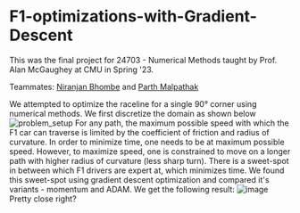 # F1-optimizations-with-Gradient-Descent

This was the final project for 24703 - Numerical Methods taught by Prof. Alan McGaughey at CMU in Spring '23.

Teammates: [Niranjan Bhombe](https://www.linkedin.com/in/niranjan-bhombe-364704127/) and [Parth Malpathak](https://github.com/parthmalpathak)

We attempted to optimize the raceline for a single 90° corner using numerical methods. We first discretize the domain as shown below
![problem_setup](https://github.com/sgodse16/F1-optimizations-with-Gradient-Descent/assets/109099769/6df06f6f-a092-4581-a5a8-79a2a75f871d)
For any path, the maximum possible speed with which the F1 car can traverse is limited by the coefficient of friction and radius of curvature. In order to minimize time, one needs to be at maximum possible speed. However, to maximize speed, one is constrained to move on a longer path with higher radius of curvature (less sharp turn). There is a sweet-spot in between which F1 drivers are expert at, which minimizes time. We found this sweet-spot using gradient descent optimization and compared it's variants - momentum and ADAM. We get the following result:
![image](https://github.com/sgodse16/F1-optimizations-with-Gradient-Descent/assets/109099769/d203090b-77c3-4a2c-9901-6ce2902aa3ae)
Pretty close right?
